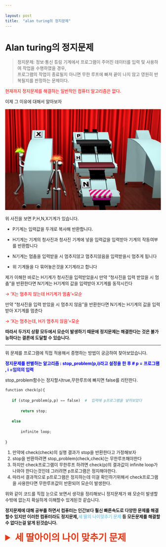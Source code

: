 ```yaml
---

layout: post
title:  "alan turing의 정지문제"
---
```


# **Alan turing의 정지문제**

> 정지문제: 정보·통신 튜링 기계에서 프로그램이 주어진 데이터를 입력 및 사용하여 작업을 수행하였을 경우,<br/> 프로그램의 작업이 종료될지 아니면 무한 루프에 빠져 끝이 나지 않고 영원히 반복될지를 판정하는 문제이다.

<span style="color:red">현재까지 정지문제를 해결하는 일반적인 컴퓨터 알고리즘은 없다.</span>

이제 그 이유에 대해서 알아보자




![KakaoTalk_20211005_175652961](../images/2021-10-05-first/KakaoTalk_20211005_175652961-16334259723731.png)

위 사진을 보면 P,H,N,X기계가 있습니다.

- P기계는 입력값을 두개로 복사해 반환합니다.

- H기계는 기계의 청사진과 청사진 기계에 넣을 입력값을 입력받아 기계의 작동여부를 반환합니다

- N기계는 멈춤을 입력받을 시 멈추지않고 멈추지않음을 입력받을시 멈추게 됩니다

- 위 기계들을 다 묶어놓은것을 X기계라고 합니다


제가 이해한 바로는 H기계가 청사진을 입력받았을시 만약 “청사진을 입력 받았을 시 멈춤”을 반환한다면 N기계는 H기계의 값을 입력받아 X기계를 동작시킨다  

<span style="color:red">->  ‘X는 멈추지 않는데 H기계가 멈춤’=모순</span>

만약 “청사진을 입력 받았을 시 멈추지 않음”을 반환한다면 N기계는 H기계의 값을 입력받아 X기계를 멈춘다

<span style="color:red">->  ‘X는 멈추는데, H가 멈추지 않음’=모순</span>

 

**따라서 두가지 상황 모두에서 모순이 발생하기 때문에 정지문제는 해결한다는 것은 불가능하다는 결론에 도달할 수 있습니다.**



---------

 

위 문제를 프로그램에 직접 적용해서 증명하는 방법이 궁금하여 찾아보았습니다.

**<span style="color:blue">정지문제를 판별하는 알고리즘 : stop_problem(p,i)라고 설정을 한 후     # p = 프로그램 , i =임의의 입력</span>**

stop_problem함수는 정지할시true,무한루프에 빠지면 false를 리턴한다.

```python
function check(p){

​	if (stop_problem(p,p) == false)  #  입력에 p프로그램을 넣어보았다

​		return stop;

​	else

​		infinite loop;

}
```





1. 만약에 check(check)의 실행 결과가 stop을 반환한다고 가정해보자
2. stop을 반환하려면 stop_problem(check,check)는 무한루프해야한다
3. 하지만 check프로그램이 무한루프 하려면 check(p)의 결과값이 infinite loop가 나와야 한다는것인데 그러려면 p프로그램은 정지해야한다. 
4. 따라서 결과적으로 p프로그램은 정지하는데 이걸 확인하기위해서 check프로그램을 사용한다면 무한루프값이 반환되어 모순이 발생한다.



위와 같이 코드를 직접 눈으로 보면서 생각을 정리해보니 정지문제가 왜 모순이 발생할 수밖에 없는지 확실하게 이해할수 있게된것 같습니다.

**정지문제에 대해 공부를 하면서 컴퓨터는 인간보다 훨신 빠른속도로 다양한 문제를 해결할수 있지만 이러한 컴퓨터라도 정지문제,<span style="color:skyblue">세 딸의 나이맞추기 문제</span> 등 모든문제를 해결할 수 없다는걸 알게 된것습니다.**
<details>
    <summary style="font-Weight : bold; font-size : 30px; color :#E43914;">세 딸아이의 나이 맞추기 문제</summary>
    <div>
      한 사람이 세 딸이 있는 사람에게<br/>
      딸들의 나이를 물었다.<br/>
      그러자 그 아버지는 대답하길<br/>
      "세 아이 나이를 곱하면 36이 되지요"라고.<br/>
      이에 그 사람은<br/>
      "그것만으론 알 수 없겠는데요"라고 말하자<br/>
      아버지는 다시 말하길<br/>
      "세 아이 나이를 더하면 현관에 번지수(13)와 같지요"<br/>
      "그래도 모르겠는데요"라고 그가 말하자<br/>
      그 아버지는 "맏이는 금발이지요"라고 말했다.<br/>
      그러자, 그는<br/>
      이제 알겠네요, 따님들이 각각 몇 살인지"<br/>
      그는 어떻게 푼 것일까?<br/>
      </div>
  </details>





    









